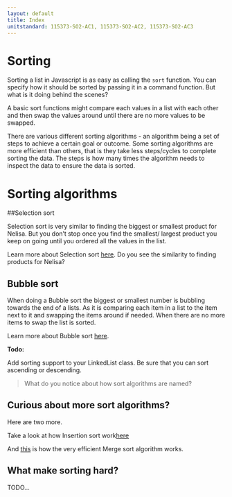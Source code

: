 ```yaml
---
layout: default
title: Index
unitstandard: 115373-SO2-AC1, 115373-SO2-AC2, 115373-SO2-AC3
---
```


# Sorting

Sorting a list in Javascript is as easy as calling the `sort` function. You can specify how it should be sorted by passing it in a command function. But what is it doing behind the scenes?

A basic sort functions might compare each values in a list with each other and then swap the values around until there are no more values to be swapped.

There are various different sorting algorithms - an algorithm being a set of steps to achieve a certain goal or outcome. Some sorting algorithms are more efficient than others, that is they take less steps/cycles to complete sorting the data. The steps is how many times the algorithm needs to inspect the data to ensure the data is sorted.

# Sorting algorithms

##Selection sort

Selection sort is very similar to finding the biggest or smallest product for Nelisa. But you don’t stop once you find the smallest/ largest product you keep on going until you ordered all the values in the list.

Learn more about Selection sort [here](https://www.youtube.com/watch?v=f8hXR_Hvybo). Do you see the similarity to finding products for Nelisa?

## Bubble sort

When doing a Bubble sort the biggest or smallest number is bubbling towards the end of a lists. As it is comparing each item in a list to the item next to it and swapping the items around if needed. When there are no more items to swap the list is sorted.

Learn more about Bubble sort [here](https://www.youtube.com/watch?v=Ui97-_n5xjo).

**Todo:**

Add sorting support to your LinkedList class. Be sure that you can sort ascending or descending.


> What do you notice about how sort algorithms are named?

## Curious about more sort algorithms?

Here are two more.

Take a look at how Insertion sort work[here](https://www.youtube.com/watch?v=DFG-XuyPYUQ)

And [this](https://www.youtube.com/watch?v=f8hXR_Hvybo) is how the very efficient Merge sort algorithm works.

## What make sorting hard?

TODO...
